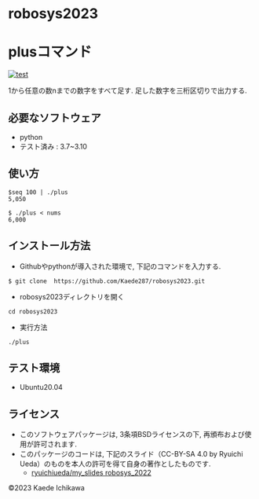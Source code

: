 # robosys2023

# plusコマンド
[![test](https://github.com/Kaede287/robosys2023/actions/workflows/test.yml/badge.svg)](https://github.com/Kaede287/robosys2023/actions/workflows/test.yml)

1から任意の数nまでの数字をすべて足す. 足した数字を三桁区切りで出力する.

## 必要なソフトウェア
* python
* テスト済み : 3.7~3.10

## 使い方 
```
$seq 100 | ./plus
5,050

$ ./plus < nums
6,000
```

## インストール方法
* Githubやpythonが導入された環境で, 下記のコマンドを入力する.
```
$ git clone  https://github.com/Kaede287/robosys2023.git
```

* robosys2023ディレクトリを開く
```
cd robosys2023
```

* 実行方法
```
./plus
```

## テスト環境 
* Ubuntu20.04

## ライセンス ##
* このソフトウェアパッケージは, 3条項BSDライセンスの下, 再頒布および使用が許可されます.
* このパッケージのコードは, 下記のスライド（CC-BY-SA 4.0 by Ryuichi Ueda）のものを本人の許可を得て自身の著作としたものです. 
	* [ryuichiueda/my_slides robosys_2022](https://github.com/ryuichiueda/my_slides/tree/master/robosys_2022)

©2023 Kaede Ichikawa
